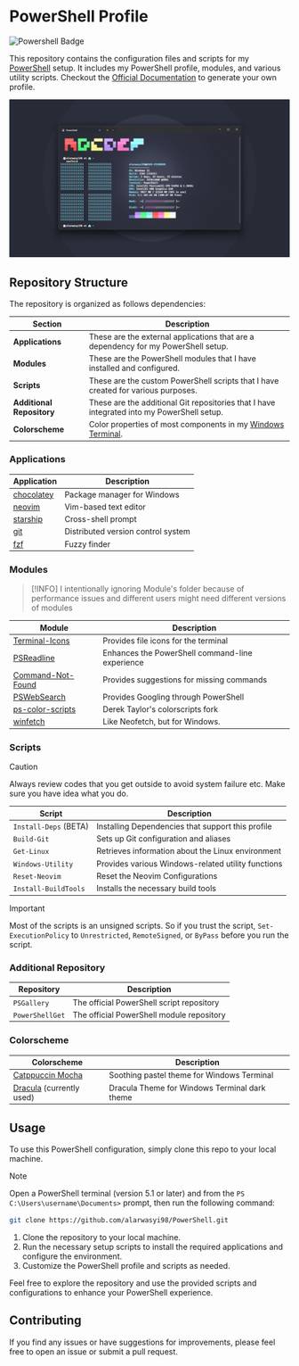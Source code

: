 # PowerShell Profile

![Powershell Badge](https://img.shields.io/badge/PowerShell-blue?style=for-the-badge&logo=opentofu&logoColor=white)

This repository contains the configuration files and scripts for my [PowerShell](https://github.com/PowerShell/) setup. It includes my PowerShell profile, modules, and various utility scripts. Checkout the [Official Documentation](https://learn.microsoft.com/en-us/powershell/module/microsoft.powershell.core/about/about_profiles?view=powershell-7.4) to generate your own profile.

![banner](./Assets/TermDesktop.png)

## Repository Structure

The repository is organized as follows dependencies:

| Section                   | Description                                                                                          |
| ------------------------- | ---------------------------------------------------------------------------------------------------- |
| **Applications**          | These are the external applications that are a dependency for my PowerShell setup.                   |
| **Modules**               | These are the PowerShell modules that I have installed and configured.                               |
| **Scripts**               | These are the custom PowerShell scripts that I have created for various purposes.                    |
| **Additional Repository** | These are the additional Git repositories that I have integrated into my PowerShell setup.           |
| **Colorscheme**           | Color properties of most components in my [Windows Terminal](https://github.com/microsoft/terminal). |

### Applications

| Application                            | Description                        |
| -------------------------------------- | ---------------------------------- |
| [chocolatey](https://chocolatey.org/)  | Package manager for Windows        |
| [neovim](https://neovim.io/)           | Vim-based text editor              |
| [starship](https://starship.rs)        | Cross-shell prompt                 |
| [git](https://git-scm.com)             | Distributed version control system |
| [fzf](https://github.com/junegunn/fzf) | Fuzzy finder                       |

### Modules

> [!INFO]
> I intentionally ignoring Module's folder because of performance issues
> and different users might need different versions of modules

| Module                                                                | Description                                                                                      |
| --------------------------------------------------------------------- | ------------------------------------------------------------------------------------------------ |
| [Terminal-Icons](https://github.com/devblackops/Terminal-Icons)       | Provides file icons for the terminal                                                             |
| [PSReadline](https://github.com/PowerShell/PSReadLine)                | Enhances the PowerShell command-line experience                                                  |
| [Command-Not-Found](https://github.com/PowerShell/command-not-found)  | Provides suggestions for missing commands                                                        |
| [PSWebSearch](https://github.com/JMOrbegoso/PSWebSearch)              | Provides Googling through PowerShell                                                             |
| [ps-color-scripts](https://github.com/scottmckendry/ps-color-scripts) | Derek Taylor's colorscripts fork                                                                 |
| [winfetch](https://github.com/lptstr/winfetch)                        | Like Neofetch, but for Windows.                                                                  |

### Scripts

> [!CAUTION]
> Always review codes that you get outside to avoid system failure etc.
> Make sure you have idea what you do.

| Script                | Description                                        |
| --------------------- | -------------------------------------------------- |
| `Install-Deps` (BETA) | Installing Dependencies that support this profile  |
| `Build-Git`           | Sets up Git configuration and aliases              |
| `Get-Linux`           | Retrieves information about the Linux environment  |
| `Windows-Utility`     | Provides various Windows-related utility functions |
| `Reset-Neovim`        | Reset the Neovim Configurations                    |
| `Install-BuildTools`  | Installs the necessary build tools                 |

> [!IMPORTANT]
> Most of the scripts is an unsigned scripts.
> So if you trust the script, `Set-ExecutionPolicy` to `Unrestricted`,
> `RemoteSigned`, or `ByPass` before you run the script.

### Additional Repository

| Repository      | Description                               |
| --------------- | ----------------------------------------- |
| `PSGallery`     | The official PowerShell script repository |
| `PowerShellGet` | The official PowerShell module repository |

### Colorscheme

| Colorscheme                                                             | Description                                   |
| ----------------------------------------------------------------------- | --------------------------------------------- |
| [Catppuccin Mocha](https://github.com/catppuccin/windows-terminal)      | Soothing pastel theme for Windows Terminal    |
| [Dracula](https://github.com/dracula/windows-terminal) (currently used) | Dracula Theme for Windows Terminal dark theme |

## Usage

To use this PowerShell configuration, simply clone this repo to your local machine.

> [!NOTE]
> Open a PowerShell terminal (version 5.1 or later) and from the `PS C:\Users\username\Documents>` prompt, then run the following command:

```sh
git clone https://github.com/alarwasyi98/PowerShell.git
```

1. Clone the repository to your local machine.
2. Run the necessary setup scripts to install the required applications and configure the environment.
3. Customize the PowerShell profile and scripts as needed.

Feel free to explore the repository and use the provided scripts and configurations to enhance your PowerShell experience.

## Contributing

If you find any issues or have suggestions for improvements, please feel free to open an issue or submit a pull request.
